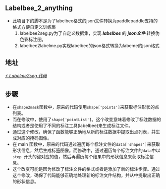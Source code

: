 ## Labelbee_2_anything
- 此项目下的脚本是为了labelbee格式的json文件转换为paddlepaddle支持的格式方便自定义训练集
  1. labelbee2seg.py为了自定义数据集，实现 ***labelbee*** 的 ***json文件*** 转换伪色彩标注图。
  2. labelbee2labelme.py实现labelbee的json格式转换为labeme的json格式

## 地址
[⚡️ *Labelme2seg 代码*](https://github.com/PaddlePaddle/PaddleSeg/blob/release/2.9/tools/data/labelme2seg.py)

## 步骤
- 在`shape2mask`函数中，原来的代码使用`shape['points']`来获取标注形状的点列表。
- 而在修改中，使用了`shape['pointList']`。这个改变意味着修改了标注数据的结构或者是使用了不同的标注工具(labelbee)来生成标注文件。
- 通过这个修改，确保了函数能够正确地从新的标注数据中提取出点列表，并生成对应的掩码图像。
- 在 main 函数中，原来的代码通过遍历每个标注文件的`data['shapes']`来获取形状信息，然后生成标签图像。而修改中，通过遍历每个标注文件的`data`中以 `step_`开头的键对应的值，然后再遍历每个结果中的形状信息来获取标注信息。
- 这个改变可能是因为修改了标注文件的格式或者是添加了新的标注步骤。通过这个修改，确保了代码能够正确地处理新的标注文件结构，并从中提取出正确的形状信息。
